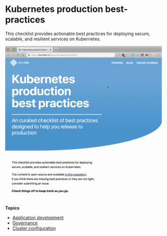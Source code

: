# Kubernetes production best-practices

This checklist provides actionable best practices for deploying secure, scalable, and resilient services on Kubernetes.

![Kubernetes production best practices](preview.gif)

**Topics**

- [Application development](application-development.md)
- [Governance](application-development.md)
- [Cluster configuration](configuration.md)
